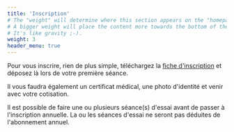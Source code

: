 ```yaml
---
title: 'Inscription'
# The "weight" will determine where this section appears on the "homepage".
# A bigger weight will place the content more towards the bottom of the page.
# It's like gravity ;-).
weight: 3
header_menu: true
---
```


Pour vous inscrire, rien de plus simple, téléchargez la [fiche d'inscription](/dossier.pdf) et déposez là lors de votre première séance.

Il vous faudra également un certificat médical, une photo d'identité et venir avec votre cotisation.

Il est possible de faire une ou plusieurs séance(s) d'essai avant de passer à l'inscription annuelle. La ou les séances d'essai ne seront pas déduites de l'abonnement annuel.

